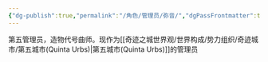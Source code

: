 ```yaml
---
{"dg-publish":true,"permalink":"/角色/管理员/弥音/","dgPassFrontmatter":true}
---
```


第五管理员，造物代号曲师。现作为[[奇迹之城世界观/世界构成/势力组织/奇迹城市/第五城市(Quinta Urbs)\|第五城市(Quinta Urbs)]]的管理员